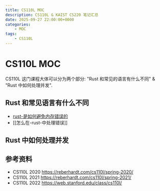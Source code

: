 ```yaml
---
title: CS110L MOC
description: CS110L & KAIST CS220 笔记汇总
date: 2025-09-27 22:00:00+0000
categories:
    - MOC
tags:
    - CS110L
---
```

# CS110L MOC

CS110L 这门课程大体可以分为两个部分: "Rust 和常见的语言有什么不同" & "Rust 中如何处理并发".

## Rust 和常见语言有什么不同
+ [rust-是如何避免内存错误的](/content/post/CS110L/CS110L-error_handling.md)
+ [[怎么在-rust-中处理错误]]


## Rust 中如何处理并发

## 参考资料
+ CS110L 2020 https://reberhardt.com/cs110l/spring-2020/
+ CS110L 2021 https://reberhardt.com/cs110l/spring-2021/
+ CS110L 2022 https://web.stanford.edu/class/cs110l/
